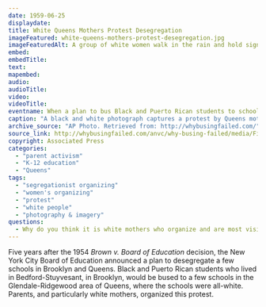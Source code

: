 ```yaml
---
date: 1959-06-25
displaydate: 
title: White Queens Mothers Protest Desegregation
imageFeatured: white-queens-mothers-protest-desegregation.jpg
imageFeaturedAlt: A group of white women walk in the rain and hold signs protesting desegregation.
embed: 
embedTitle: 
text: 
mapembed: 
audio: 
audioTitle: 
video: 
videoTitle: 
eventname: When a plan to bus Black and Puerto Rican students to schools in the Glendale-Ridgewood area of Queens with all-white schools was announced, white mothers organized a protest.
caption: "A black and white photograph captures a protest by Queens mothers against desegregation. The image shows about 10 white women, some wearing raincoats or holding umbrellas. Others hold signs that read \"Bussing Creates Fussing,\" \"We Have Just Begun to Fight,\" and \"Neighborhood Schools for All.\"" 
archive_source: "AP Photo. Retrieved from: http://whybusingfailed.com/"
source_link: http://whybusingfailed.com/anvc/why-busing-failed/media/Figure%204%20-%20Busing%20Creates%20Fussing%20-%20web.jpg
copyright: Associated Press 
categories:
  - "parent activism"
  - "K-12 education"
  - "Queens"
tags:
  - "segregationist organizing"
  - "women's organizing"
  - "protest"
  - "white people"
  - "photography & imagery"
questions:
  - Why do you think it is white mothers who organize and are most visible in this anti-desegregation protest?
---
```


Five years after the 1954 *Brown v. Board of Education* decision, the New York City Board of Education announced a plan to desegregate a few schools in Brooklyn and Queens. Black and Puerto Rican students who lived in Bedford-Stuyvesant, in Brooklyn, would be bused to a few schools in the Glendale-Ridgewood area of Queens, where the schools were all-white. Parents, and particularly white mothers, organized this protest.
